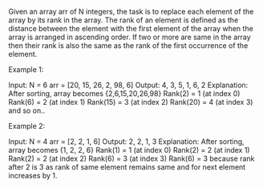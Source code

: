 Given an array arr of N integers, the task is to replace each element of the array by its rank in the array. The rank of an element is defined as the distance between the element with the first element of the array when the array is arranged in ascending order. If two or more are same in the array then their rank is also the same as the rank of the first occurrence of the element. 


Example 1:

Input:
N = 6
arr = [20, 15, 26, 2, 98, 6]
Output:
4, 3, 5, 1, 6, 2
Explanation:
After sorting, array becomes {2,6,15,20,26,98}
Rank(2) = 1 (at index 0) 
Rank(6) = 2 (at index 1) 
Rank(15) = 3 (at index 2) 
Rank(20) = 4 (at index 3) and so on..



Example 2:

Input:
N = 4
arr = [2, 2, 1, 6]
Output:
2, 2, 1, 3
Explanation:
After sorting, array becomes {1, 2, 2, 6}
Rank(1) = 1 (at index 0) 
Rank(2) = 2 (at index 1) 
Rank(2) = 2 (at index 2) 
Rank(6) = 3 (at index 3)
Rank(6) = 3 because rank after 2 is 3 as rank 
of same element remains same and for next element 
increases by 1.